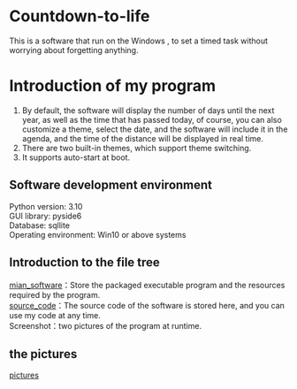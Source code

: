 # Countdown-to-life
 This is a software that run on the Windows , to set a timed task without worrying about forgetting anything.
 <br />
 # Introduction of my program
 1. By default, the software will display the number of days until the next year, as well as the time that has passed today, of course, you can also customize a theme, select the date, and the software will include it in the agenda, and the time of the distance will be displayed in real time.<br />
 2. There are two built-in themes, which support theme switching. <br />
 3. It supports auto-start at boot.
 
 

 ## Software development environment
Python version: 3.10  <br />
GUI library: pyside6  <br />
Database: sqllite  <br />
Operating environment: Win10 or above systems<br />

## Introduction to the file tree
[mian_software](https://github.com/rainyin-lemon/Countdown-to-life/tree/main/mian_software)：Store the packaged executable program and the resources required by the program.
<br />
[source_code](https://github.com/rainyin-lemon/Countdown-to-life/tree/main/source_code)：The source code of the software is stored here, and you can use my code at any time.
<br />
Screenshot：two pictures of the program at runtime.
<br />

## the pictures
[pictures](https://github.com/rainyin-lemon/Countdown-to-life/tree/main/Screenshot)
